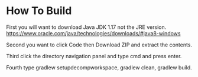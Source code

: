 # How To Build
First you will want to download Java JDK 1.17 not the JRE version.
https://www.oracle.com/java/technologies/downloads/#java8-windows

Second you want to click Code then Download ZIP and extract the contents.

Third click the directory navigation panel and type cmd and press enter.

Fourth type gradlew setupdecompworkspace, gradlew clean, gradlew build.